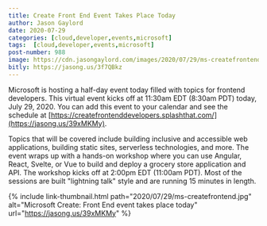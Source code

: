 ```yaml
---
title: Create Front End Event Takes Place Today
author: Jason Gaylord
date: 2020-07-29
categories: [cloud,developer,events,microsoft]
tags:  [cloud,developer,events,microsoft]
post-number: 988
image: https://cdn.jasongaylord.com/images/2020/07/29/ms-createfrontend.jpg
bitly: https://jasong.us/3f7QBkz
---
```


Microsoft is hosting a half-day event today filled with topics for frontend developers. This virtual event kicks off at 11:30am EDT (8:30am PDT) today, July 29, 2020. You can add this event to your calendar and see the schedule at [https://createfrontenddevelopers.splashthat.com/](https://jasong.us/39xMKMy).

Topics that will be covered include building inclusive and accessible web applications, building static sites, serverless technologies, and more. The event wraps up with a hands-on workshop where you can use Angular, React, Svelte, or Vue to build and deploy a grocery store application and API. The workshop kicks off at 2:00pm EDT (11:00am PDT). Most of the sessions are built "lightning talk" style and are running 15 minutes in length.

{% include link-thumbnail.html path="2020/07/29/ms-createfrontend.jpg" alt="Microsoft Create: Front End event takes place today" url="https://jasong.us/39xMKMy" %}